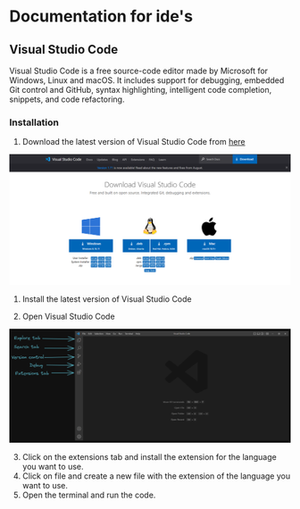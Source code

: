 # Documentation for ide's

## Visual Studio Code

Visual Studio Code is a free source-code editor made by Microsoft for Windows, Linux and macOS. It includes support for debugging, embedded Git control and GitHub, syntax highlighting, intelligent code completion, snippets, and code refactoring. 

### Installation

1. Download the latest version of Visual Studio Code from [here](https://code.visualstudio.com/Download)

![Download page of vs code](/images/vs_code/vs_code_download_page.png)

1. Install the latest version of Visual Studio Code

2. Open Visual Studio Code

![Front Page](/images/vs_code/vs_code_extensions_tab.png)

3. Click on the extensions tab and install the extension for the language you want to use.
4. Click on file and create a new file with the extension of the language you want to use.
5. Open the terminal and run the code.
